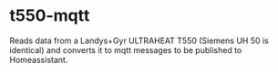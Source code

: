 # t550-mqtt
Reads data from a Landys+Gyr ULTRAHEAT T550 (Siemens UH 50 is identical) and converts it to mqtt messages to be published to Homeassistant.
